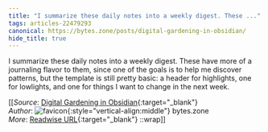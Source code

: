 ```yaml
---
title: "I summarize these daily notes into a weekly digest. These ..."
tags: articles-22479293
canonical: https://bytes.zone/posts/digital-gardening-in-obsidian/
hide_title: true
---
```


I summarize these daily notes into a weekly digest. These have more of a journaling flavor to them, since one of the goals is to help me discover patterns, but the template is still pretty basic: a header for highlights, one for lowlights, and one for things I want to change in the next week.


[[_Source_: [Digital Gardening in Obsidian](https://bytes.zone/posts/digital-gardening-in-obsidian/){:target="_blank"}<br>
_Author_: ![favicon](https://s2.googleusercontent.com/s2/favicons?domain=bytes.zone){:style="vertical-align:middle"} bytes.zone<br>
_More_: [Readwise URL](https://readwise.io/open/442275956){:target="_blank"}
::wrap]]